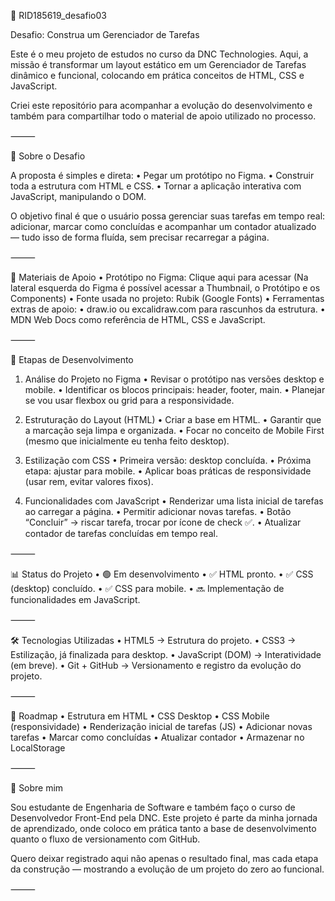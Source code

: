 📌 RID185619_desafio03

Desafio: Construa um Gerenciador de Tarefas

Este é o meu projeto de estudos no curso da DNC Technologies.
Aqui, a missão é transformar um layout estático em um Gerenciador de Tarefas dinâmico e funcional, colocando em prática conceitos de HTML, CSS e JavaScript.

Criei este repositório para acompanhar a evolução do desenvolvimento e também para compartilhar todo o material de apoio utilizado no processo.

⸻

🚀 Sobre o Desafio

A proposta é simples e direta:
	•	Pegar um protótipo no Figma.
	•	Construir toda a estrutura com HTML e CSS.
	•	Tornar a aplicação interativa com JavaScript, manipulando o DOM.

O objetivo final é que o usuário possa gerenciar suas tarefas em tempo real: adicionar, marcar como concluídas e acompanhar um contador atualizado — tudo isso de forma fluída, sem precisar recarregar a página.

⸻

📎 Materiais de Apoio
	•	Protótipo no Figma: Clique aqui para acessar
(Na lateral esquerda do Figma é possível acessar a Thumbnail, o Protótipo e os Components)
	•	Fonte usada no projeto: Rubik (Google Fonts)
	•	Ferramentas extras de apoio:
	•	draw.io ou excalidraw.com para rascunhos da estrutura.
	•	MDN Web Docs como referência de HTML, CSS e JavaScript.

⸻

🎯 Etapas de Desenvolvimento

1) Análise do Projeto no Figma
	•	Revisar o protótipo nas versões desktop e mobile.
	•	Identificar os blocos principais: header, footer, main.
	•	Planejar se vou usar flexbox ou grid para a responsividade.

2) Estruturação do Layout (HTML)
	•	Criar a base em HTML.
	•	Garantir que a marcação seja limpa e organizada.
	•	Focar no conceito de Mobile First (mesmo que inicialmente eu tenha feito desktop).

3) Estilização com CSS
	•	Primeira versão: desktop concluída.
	•	Próxima etapa: ajustar para mobile.
	•	Aplicar boas práticas de responsividade (usar rem, evitar valores fixos).

4) Funcionalidades com JavaScript
	•	Renderizar uma lista inicial de tarefas ao carregar a página.
	•	Permitir adicionar novas tarefas.
	•	Botão “Concluir” → riscar tarefa, trocar por ícone de check ✅.
	•	Atualizar contador de tarefas concluídas em tempo real.

⸻

📊 Status do Projeto
	•	🟢 Em desenvolvimento
	•	✅ HTML pronto.
	•	✅ CSS (desktop) concluído.
	•	✅ CSS para mobile.
	•	🔜 Implementação de funcionalidades em JavaScript.

⸻

🛠️ Tecnologias Utilizadas
	•	HTML5 → Estrutura do projeto.
	•	CSS3 → Estilização, já finalizada para desktop.
	•	JavaScript (DOM) → Interatividade (em breve).
	•	Git + GitHub → Versionamento e registro da evolução do projeto.

⸻

📌 Roadmap
	•	Estrutura em HTML
	•	CSS Desktop
	•	CSS Mobile (responsividade)
	•	Renderização inicial de tarefas (JS)
	•	Adicionar novas tarefas
	•	Marcar como concluídas
	•	Atualizar contador
	•	Armazenar no LocalStorage

⸻

🙋 Sobre mim

Sou estudante de Engenharia de Software e também faço o curso de Desenvolvedor Front-End pela DNC.
Este projeto é parte da minha jornada de aprendizado, onde coloco em prática tanto a base de desenvolvimento quanto o fluxo de versionamento com GitHub.

Quero deixar registrado aqui não apenas o resultado final, mas cada etapa da construção — mostrando a evolução de um projeto do zero ao funcional.

⸻
